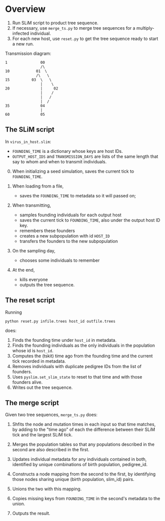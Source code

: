 # Overview

1. Run SLiM script to product tree sequence.
2. If necessary, use `merge_ts.py` to merge tree sequences for a multiply-infected individual.
3. For each new host, use `reset.py` to get the tree sequence ready to start a new run.

Transmission diagram:
```
1               00
                /\
10            01  \
              /\   \
15          03  \   \
                |    \
20              |     02
                |    /
                |   /
                |  /
35              04
                |
60              05
```

## The SLiM script

In `virus_in_host.slim`:

- `FOUNDING_TIME` is a dictionary whose keys are host IDs.
- `OUTPUT_HOST_IDS` and `TRANSMISSION_DAYS` are lists of the same length that say to whom and when
    to transmit individuals.

0. When initializing a seed simulation, saves the current tick to `FOUNDING_TIME`.

1. When loading from a file, 

    * saves the `FOUNDING_TIME` to metadata so it will passed on;

2. When transmitting,

    * samples founding individuals for each output host
    * saves the current tick to `FOUNDING_TIME`, also under the output host ID key.
    * remembers these founders
    * creates a new subpopulation with id `HOST_ID`
    * transfers the founders to the new subpopulation

3. On the sampling day,

    * chooses some individuals to remember

4. At the end,

    * kills everyone
    * outputs the tree sequence.

## The reset script

Running
```
python reset.py infile.trees host_id outfile.trees
```
does:

1. Finds the founding time under `host_id` in metadata.
2. Finds the founding individuals as the only individuals in the population whose id is `host_id`.
3. Computes the (tskit) time ago from the founding time and the current tick recorded in metadata.
4. Removes individuals with duplicate pedigree IDs from the list of founders.
5. Uses `pyslim.set_slim_state` to reset to that time and with those founders alive.
6. Writes out the tree sequence.

## The merge script

Given two tree sequences, `merge_ts.py` does:

1. Shfits the node and mutation times in each input so that time matches,
    by adding to the "time ago" of each the difference between their SLiM tick and the largest SLiM tick.

2. Merges the population tables so that any populations described in the second
    are also described in the first.

3. Updates individual metadata for any individuals contained in both,
    identified by unique combinations of birth population, pedigree_id.

4. Constructs a node mapping from the second to the first, by identifying those
    nodes sharing unique (birth population, slim_id) pairs.

5. Unions the two with this mapping.

6. Copies missing keys from `FOUNDING_TIME` in the second's metadata to the union.

7. Outputs the result.
